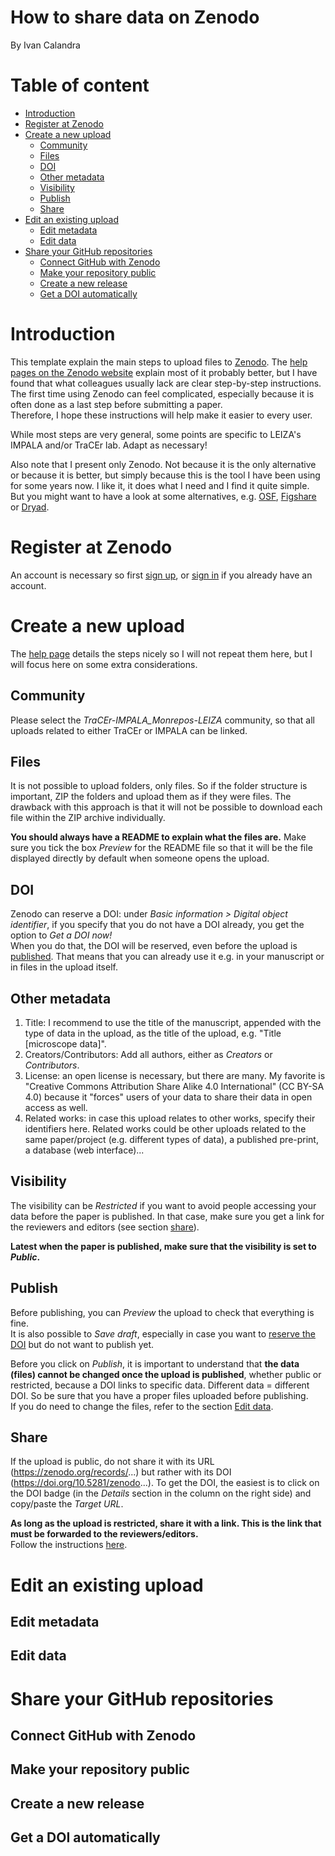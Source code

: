
<!-- TOC ignore:true -->
# How to share data on Zenodo

By Ivan Calandra

<!-- TOC ignore:true -->
# Table of content

<!-- TOC -->

- [Introduction](#introduction)
- [Register at Zenodo](#register-at-zenodo)
- [Create a new upload](#create-a-new-upload)
    - [Community](#community)
    - [Files](#files)
    - [DOI](#doi)
    - [Other metadata](#other-metadata)
    - [Visibility](#visibility)
    - [Publish](#publish)
    - [Share](#share)
- [Edit an existing upload](#edit-an-existing-upload)
    - [Edit metadata](#edit-metadata)
    - [Edit data](#edit-data)
- [Share your GitHub repositories](#share-your-github-repositories)
    - [Connect GitHub with Zenodo](#connect-github-with-zenodo)
    - [Make your repository public](#make-your-repository-public)
    - [Create a new release](#create-a-new-release)
    - [Get a DOI automatically](#get-a-doi-automatically)

<!-- /TOC -->



# Introduction

This template explain the main steps to upload files to [Zenodo](https://zenodo.org/). The [help pages on the Zenodo website](https://help.zenodo.org/) explain most of it probably better, but I have found that what colleagues usually lack are clear step-by-step instructions.  
The first time using Zenodo can feel complicated, especially because it is often done as a last step before submitting a paper.  
Therefore, I hope these instructions will help make it easier to every user.

While most steps are very general, some points are specific to LEIZA's IMPALA and/or TraCEr lab. Adapt as necessary!

Also note that I present only Zenodo. Not because it is the only alternative or because it is better, but simply because this is the tool I have been using for some years now. I like it, it does what I need and I find it quite simple.  
But you might want to have a look at some alternatives, e.g. [OSF](https://osf.io/),  [Figshare](https://figshare.com/) or [Dryad](https://datadryad.org/stash).


# Register at Zenodo
An account is necessary so first [sign up](https://zenodo.org/signup/), or [sign in](https://zenodo.org/login/) if you already have an account.


# Create a new upload
The [help page](https://help.zenodo.org/docs/deposit/create-new-upload/) details the steps nicely so I will not repeat them here, but I will focus here on some extra considerations.

## Community
Please select the *TraCEr-IMPALA_Monrepos-LEIZA* community, so that all uploads related to either TraCEr or IMPALA can be linked.

## Files
It is not possible to upload folders, only files. So if the folder structure is important, ZIP the folders and upload them as if they were files. The drawback with this approach is that it will not be possible to download each file within the ZIP archive individually.

**You should always have a README to explain what the files are.** Make sure you tick the box *Preview* for the README file so that it will be the file displayed directly by default when someone opens the upload.

## DOI
Zenodo can reserve a DOI: under *Basic information > Digital object identifier*, if you specify that you do not have a DOI already, you get the option to *Get a DOI now!*  
When you do that, the DOI will be reserved, even before the upload is [published](#publish). That means that you can already use it e.g. in your manuscript or in files in the upload itself.

## Other metadata
1. Title: I recommend to use the title of the manuscript, appended with the type of data in the upload, as the title of the upload, e.g. "Title [microscope data]".
2. Creators/Contributors: Add all authors, either as *Creators* or *Contributors*.
3. License: an open license is necessary, but there are many. My favorite is "Creative Commons Attribution Share Alike 4.0 International" (CC BY-SA 4.0) because it "forces" users of your data to share their data in open access as well.
4. Related works: in case this upload relates to other works, specify their identifiers here. Related works could be other uploads related to the same paper/project (e.g. different types of data), a published pre-print, a database (web interface)...

## Visibility
The visibility can be *Restricted* if you want to avoid people accessing your data before the paper is published. In that case, make sure you get a link for the reviewers and editors (see section [share](#share)).

**Latest when the paper is published, make sure that the visibility is set to *Public*.**

## Publish
Before publishing, you can *Preview* the upload to check that everything is fine.  
It is also possible to *Save draft*, especially in case you want to [reserve the DOI](#doi) but do not want to publish yet.

Before you click on *Publish*, it is important to understand that **the data (files) cannot be changed once the upload is published**, whether public or restricted, because a DOI links to specific data. Different data = different DOI. So be sure that you have a proper files uploaded before publishing.   
If you do need to change the files, refer to the section [Edit data](#edit-data).

## Share
If the upload is public, do not share it with its URL (https://zenodo.org/records/...) but rather with its DOI (https://doi.org/10.5281/zenodo...). To get the DOI, the easiest is to click on the DOI badge (in the *Details* section in the column on the right side) and copy/paste the *Target URL*.

**As long as the upload is restricted, share it with a link. This is the link that must be forwarded to the reviewers/editors.**  
Follow the instructions [here](https://help.zenodo.org/docs/share/link-sharing/).  



# Edit an existing upload
## Edit metadata

## Edit data


# Share your GitHub repositories
## Connect GitHub with Zenodo

## Make your repository public

## Create a new release

## Get a DOI automatically